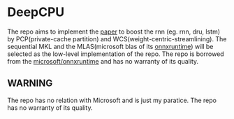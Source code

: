 # DeepCPU
The repo aims to implement the [paper](https://www.usenix.org/system/files/conference/atc18/atc18-zhang-minjia.pdf) to boost the rnn (eg. rnn, dru, lstm) by PCP(private-cache partition) and WCS(weight-centric-streamlining). The sequential MKL and the MLAS(microsoft blas of its [onnxruntime](https://github.com/microsoft/onnxruntim)) will be selected as the low-level implementation of the repo. The repo is borrowed from the [microsoft/onnxruntime](https://github.com/microsoft/onnxruntim) and has no warranty of its quality.  
## WARNING
The repo has no relation with Microsoft and is just my paratice. The repo has no warranty of its quality.


